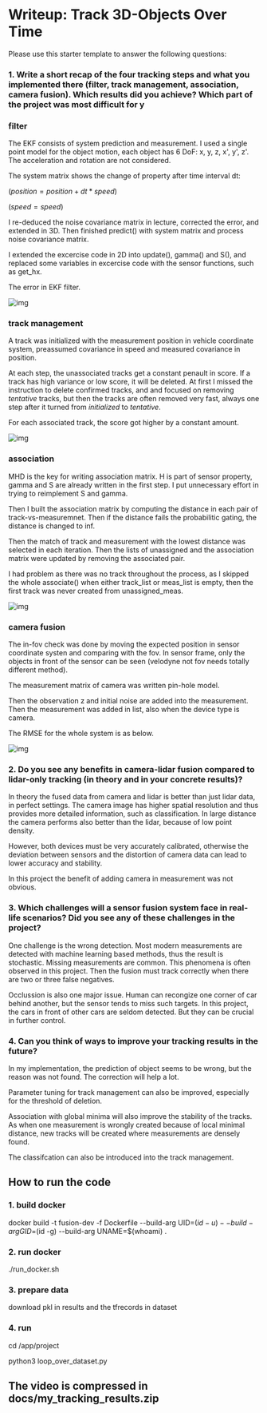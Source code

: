 # Writeup: Track 3D-Objects Over Time

Please use this starter template to answer the following questions:

### 1. Write a short recap of the four tracking steps and what you implemented there (filter, track management, association, camera fusion). Which results did you achieve? Which part of the project was most difficult for y

### filter

The EKF consists of system prediction and measurement. I used a single point model for the object
motion, each object has 6 DoF: x, y, z, x', y', z'. The acceleration and rotation are not considered.

The system matrix shows the change of property after time interval dt:

$(position = position + dt * speed)$

$(speed = speed)$

I re-deduced the noise covariance matrix in lecture, corrected the error, and extended in 3D. Then finished predict() with system matrix and process noise covariance matrix.

I extended the excercise code in 2D into update(), gamma() and S(), and replaced some variables in
excercise code with the sensor functions, such as get_hx.

The error in EKF filter.

![img](docs/RMSE_filter.png)

### track management

A track was initialized with the measurement position in vehicle coordinate system, preassumed
covariance in speed and measured covariance in position.

At each step, the unassociated tracks get a constant penault in score. If a track has high variance or low score, it will be deleted. At first I missed the instruction to delete confirmed tracks, and
and focused on removing $tentative$ tracks, but then the tracks are often removed very fast, always
one step after it turned from $initialized$ to $tentative$.

For each associated track, the score got higher by a constant amount.

![img](docs/RMSE_track.png)

### association

MHD is the key for writing association matrix. H is part of sensor property, gamma and S are already
written in the first step. I put unnecessary effort in trying to reimplement S and gamma.

Then I built the association matrix by computing the distance in each pair of track-vs-measuremnet.
Then if the distance fails the probabilitic gating, the distance is changed to inf.

Then the match of track and measurement with the lowest distance was selected in each iteration.
Then the lists of unassigned and the association matrix were updated by removing the associated pair.

I had problem as there was no track throughout the process, as I skipped the whole associate()
when either track_list or meas_list is empty, then the first track was never created from unassigned_meas.

![img](docs/RMSE_association.png)

### camera fusion

The in-fov check was done by moving the expected position in sensor coordinate systen and comparing
with the fov. In sensor frame, only the objects in front of the sensor can be seen (velodyne not
fov needs totally different method).

The measurement matrix of camera was written pin-hole model.

Then the observation z and initial noise are added into the measurement. Then the measurement was added in list, also when the device type is camera.

The RMSE for the whole system is as below.

![img](docs/RMSE.png)

### 2. Do you see any benefits in camera-lidar fusion compared to lidar-only tracking (in theory and in your concrete results)?

In theory the fused data from camera and lidar is better than just lidar data, in perfect settings. The camera image has higher
spatial resolution and thus provides more detailed information, such as classification. In large distance the camera performs also better
than the lidar, because of low point density.

However, both devices must be very accurately calibrated, otherwise the deviation between sensors and the distortion of camera data
can lead to lower accuracy and stability.

In this project the benefit of adding camera in measurement was not obvious.

### 3. Which challenges will a sensor fusion system face in real-life scenarios? Did you see any of these challenges in the project?

One challenge is the wrong detection. Most modern measurements are detected with machine learning based methods, thus the result is
stochastic. Missing measurements are common. This phenomena is often observed in this project. Then the fusion must track correctly when
there are two or three false negatives.

Occlussion is also one major issue. Human can recongize one corner of car behind another, but the sensor tends to miss such targets. In this
project, the cars in front of other cars are seldom detected. But they can be crucial in further control.

### 4. Can you think of ways to improve your tracking results in the future?

In my implementation, the prediction of object seems to be wrong, but the reason was not found. The correction will help a lot.

Parameter tuning for track management can also be improved, especially for the threshold of deletion.

Association with global minima will also improve the stability of the tracks. As when one measurement is wrongly created because of local
minimal distance, new tracks will be created where measurements are densely found.

The classifcation can also be introduced into the track management.

## How to run the code

### 1. build docker

docker build -t fusion-dev -f Dockerfile --build-arg UID=$(id -u) --build-arg GID=$(id -g) --build-arg UNAME=$(whoami) .

### 2. run docker

./run_docker.sh

### 3. prepare data

download pkl in results and the tfrecords in dataset


### 4. run

cd /app/project

python3 loop_over_dataset.py

## The video is compressed in docs/my_tracking_results.zip
